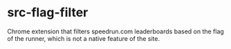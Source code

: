 # src-flag-filter
Chrome extension that filters speedrun.com leaderboards based on the flag of the runner, which is not a native feature of the site.
